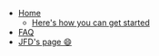 - [Home](/)
  - [Here's how you can get started](/get-started)
- [FAQ](/FAQ)
- [JFD's page :smile:](/jfd)
